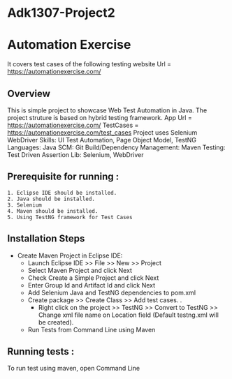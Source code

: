 # Adk1307-Project2

# Automation Exercise

It covers test cases of the following testing website
    Url = https://automationexercise.com/


## Overview

 This is simple project to showcase Web Test Automation in Java.
 The project struture is based on hybrid testing framework.
 App Url = https://automationexercise.com/
 TestCases = https://automationexercise.com/test_cases
 Project uses Selenium WebDriver
 Skills: UI Test Automation, Page Object Model, TestNG
 Languages: Java
 SCM: Git
 Build/Dependency Management: Maven
 Testing: Test Driven
 Assertion Lib: Selenium, WebDriver


## Prerequisite for running :
    1. Eclipse IDE should be installed.
    2. Java should be installed.
    3. Selenium
    4. Maven should be installed.
    5. Using TestNG framework for Test Cases
## Installation Steps
*  Create Maven Project in Eclipse IDE:
   - Launch Eclipse IDE >> File >> New >> Project
   - Select Maven Project and click Next
   - Check Create a Simple Project and click Next
   - Enter Group Id and Artifact Id and click Next
   - Add Selenium Java and TestNG dependencies to pom.xml
   - Create package >> Create Class >> Add test cases.
   .
        - Right click on the project >> TestNG >> Convert to TestNG >> Change xml file name on Location field (Default testng.xml will be created).
   - Run Tests from Command Line using Maven


## Running tests :

To run test using maven, open Command Line
